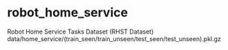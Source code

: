# robot_home_service

Robot Home Service Tasks Dataset (RHST Dataset)
data/home_service/(train_seen/train_unseen/test_seen/test_unseen).pkl.gz
